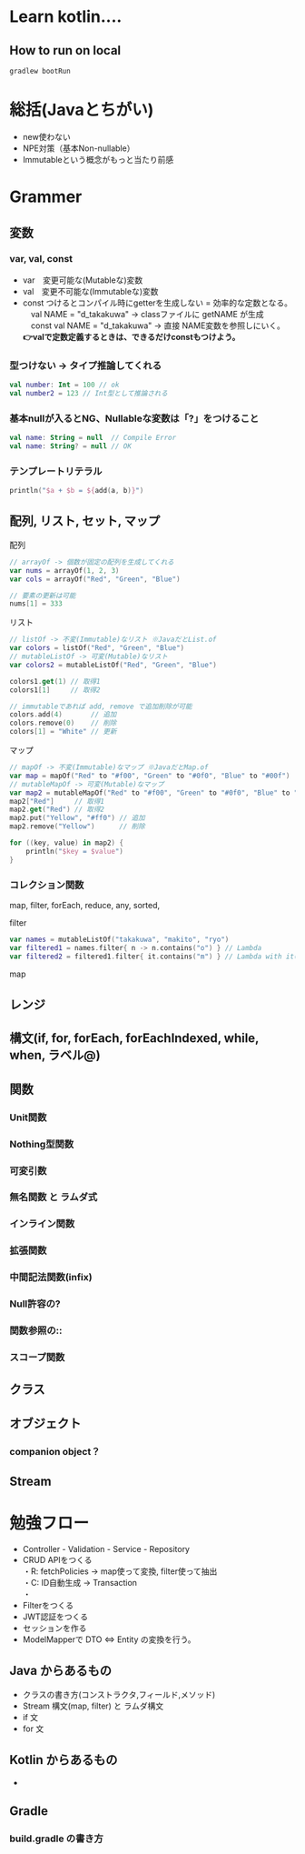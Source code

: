 # Learn kotlin....

## How to run on local
```
gradlew bootRun
```

# 総括(Javaとちがい)
- new使わない
- NPE対策（基本Non-nullable）
- Immutableという概念がもっと当たり前感

# Grammer
## 変数

### var, val, const
- var　変更可能な(Mutableな)変数
- val　変更不可能な(Immutableな)変数
- const つけるとコンパイル時にgetterを生成しない = 効率的な定数となる。<br>
　val NAME = "d_takakuwa" -> classファイルに getNAME が生成<br>
　const val NAME = "d_takakuwa" -> 直接 NAME変数を参照しにいく。<br>
**👉valで定数定義するときは、できるだけconstもつけよう。**

### 型つけない -> タイプ推論してくれる
```kt
val number: Int = 100 // ok
val number2 = 123 // Int型として推論される
```

### 基本nullが入るとNG、Nullableな変数は「?」をつけること
```kt
val name: String = null  // Compile Error
val name: String? = null // OK
```

### テンプレートリテラル
```kt
println("$a + $b = ${add(a, b)}")
```

## 配列, リスト, セット, マップ
配列
```kt
// arrayOf -> 個数が固定の配列を生成してくれる
var nums = arrayOf(1, 2, 3)
var cols = arrayOf("Red", "Green", "Blue")

// 要素の更新は可能
nums[1] = 333
```
リスト
```kt
// listOf -> 不変(Immutable)なリスト ※JavaだとList.of
var colors = listOf("Red", "Green", "Blue")
// mutableListOf -> 可変(Mutable)なリスト
var colors2 = mutableListOf("Red", "Green", "Blue")

colors1.get(1) // 取得1
colors1[1]     // 取得2

// immutableであれば add, remove で追加削除が可能
colors.add(4)       // 追加
colors.remove(0)    // 削除
colors[1] = "White" // 更新
```

マップ
```kt
// mapOf -> 不変(Immutable)なマップ ※JavaだとMap.of
var map = mapOf("Red" to "#f00", "Green" to "#0f0", "Blue" to "#00f")
// mutableMapOf -> 可変(Mutable)なマップ
var map2 = mutableMapOf("Red" to "#f00", "Green" to "#0f0", "Blue" to "#00f")
map2["Red"]     // 取得1
map2.get("Red") // 取得2
map2.put("Yellow", "#ff0") // 追加
map2.remove("Yellow")      // 削除

for ((key, value) in map2) {
    println("$key = $value")
}
```

### コレクション関数
map, filter, forEach, reduce, any, sorted, 

filter
```kt
var names = mutableListOf("takakuwa", "makito", "ryo")
var filtered1 = names.filter{ n -> n.contains("o") } // Lambda
var filtered2 = filtered1.filter{ it.contains("m") } // Lambda with it(暗黙param)
```

map

## レンジ



## 構文(if, for, forEach, forEachIndexed, while, when, ラベル@)

## 関数 
### Unit関数
### Nothing型関数
### 可変引数
### 無名関数 と ラムダ式
### インライン関数
### 拡張関数
### 中間記法関数(infix)
### Null許容の?
### 関数参照の::
### スコープ関数

## クラス

## オブジェクト

### companion object？

## Stream




# 勉強フロー
- Controller - Validation - Service - Repository
- CRUD APIをつくる<br>
・R: fetchPolicies -> map使って変換, filter使って抽出<br>
・C: ID自動生成 -> Transaction<br>
・<br>
- Filterをつくる
- JWT認証をつくる
- セッションを作る
- ModelMapperで DTO ⇔ Entity の変換を行う。


## Java からあるもの

- クラスの書き方(コンストラクタ,フィールド,メソッド)
- Stream 構文(map, filter) と ラムダ構文
- if 文
- for 文

## Kotlin からあるもの

-

## Gradle

### build.gradle の書き方
